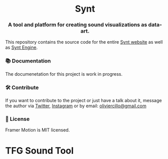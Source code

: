 <h1 align="center">Synt</h1>
<h3 align="center">
  A tool and platform for creating sound visualizations as data-art.
</h3>

This repository contains the source code for the entire [Synt website](https://www.synt.digital) as well as [Synt Engine](https://www.synt.digital/Engine).

### 📚 Documentation
The documenetation for this project is work in progress.

### 🛠 Contribute
If you want to contribute to the project or just have a talk about it, message the author via [Twitter](https://twitter.com/oliwebo), [Instagram](https://www.instagram.com/oliwebon/) or by email: oliviercillo@gmail.com

### 📄 License

Framer Motion is MIT licensed.

# TFG Sound Tool